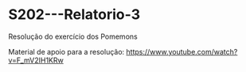 # S202---Relatorio-3

Resolução do exercício dos Pomemons

Material de apoio para a resolução: https://www.youtube.com/watch?v=F_mV2IH1KRw
